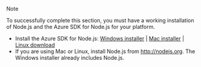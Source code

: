 > [!NOTE]
> To successfully complete this section, you must have a working installation of Node.js and the Azure SDK for Node.js for your platform.
> 
> * Install the Azure SDK for Node.js: <a href="http://go.microsoft.com/fwlink/?LinkId=254279">Windows installer</a> | <a href="http://go.microsoft.com/fwlink/?LinkId=253471">Mac installer</a> | <a href="http://go.microsoft.com/fwlink/?LinkId=253472">Linux download</a></li>
> * If you are using Mac or Linux, install Node.js from <a href="http://nodejs.org">http://nodejs.org</a>. The Windows installer already includes Node.js.
> 
> 

